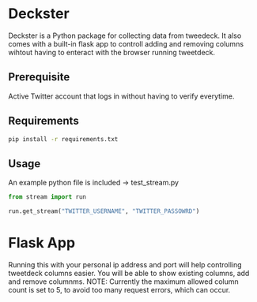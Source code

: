 # Deckster

Deckster is a Python package for collecting data from tweedeck. It also comes with a built-in flask app to controll adding and removing columns wihtout having to enteract with the browser running tweetdeck.

## Prerequisite
Active Twitter account that logs in without having to verify everytime.

## Requirements

```bash
pip install -r requirements.txt
```

## Usage
An example python file is included -> test_stream.py

```python
from stream import run

run.get_stream("TWITTER_USERNAME", "TWITTER_PASSOWRD")
```

# Flask App
Running this with your personal ip address and port will help controlling tweetdeck columns easier.
You will be able to show existing columns, add and remove columnms.
NOTE: Currently the maximum allowed column count is set to 5, to avoid too many request errors, which can occur.
